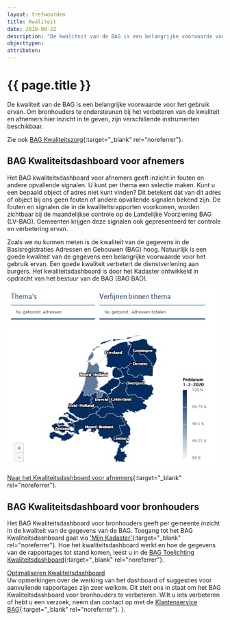 ```yaml
---
layout: trefwoorden
title: Kwaliteit
date: 2018-08-22
description: "De kwaliteit van de BAG is een belangrijke voorwaarde voor het gebruik ervan"
objecttypen:
attributen:
---
```


# {{ page.title }}

De kwaliteit van de BAG is een belangrijke voorwaarde voor het gebruik ervan. Om bronhouders te ondersteunen bij het verbeteren van de kwaliteit en afnemers hier inzicht in te geven, zijn verschillende instrumenten beschikbaar.

Zie ook [BAG Kwaliteitszorg](https://www.kadaster.nl/bag-kwaliteitszorg){:target="_blank" rel="noreferrer"}.

## BAG Kwaliteitsdashboard voor afnemers
Het BAG kwaliteitsdashboard voor afnemers geeft inzicht in fouten en andere opvallende signalen. U kunt per thema een selectie maken. Kunt u een bepaald object of adres niet kunt vinden? Dit betekent dat van dit adres of object bij ons geen fouten of andere opvallende signalen bekend zijn. 
De fouten en signalen die in de kwaliteitsrapporten voorkomen, worden zichtbaar bij de maandelijkse controle op de Landelijke Voorziening BAG (LV-BAG). Gemeenten krijgen deze signalen ook gepresenteerd ter controle en verbetering ervan.

Zoals we nu kunnen meten is de kwaliteit van de gegevens in de Basisregistraties Adressen en Gebouwen (BAG) hoog. Natuurlijk is een goede kwaliteit van de gegevens een belangrijke voorwaarde voor het gebruik ervan. Een goede kwaliteit verbetert de dienstverlening aan burgers. Het kwaliteitsdashboard is door het Kadaster ontwikkeld in opdracht van het bestuur van de BAG (BAG BAO).

![Kwaliteitsdashboard voor afnemers](afbeeldingen/Kwaliteitsdashboard-afnemers.png)

[Naar het Kwaliteitsdashboard voor afnemers](https://zakelijk.kadaster.nl/bag-kwaliteitsdashboard-voor-afnemers/over-dit-dashboard){:target="_blank" rel="noreferrer"}.

## BAG Kwaliteitsdashboard voor bronhouders
Het BAG Kwaliteitsdashboard voor bronhouders geeft per gemeente inzicht in de kwaliteit van de gegevens van de BAG. Toegang tot het BAG Kwaliteitsdashboard gaat via ['Mijn Kadaster'](https://mijn.kadaster.nl/security/login){:target="_blank" rel="noreferrer"}. Hoe het kwaliteitsdashboard werkt en hoe de gegevens van de rapportages tot stand komen, leest u in de [BAG Toelichting Kwaliteitsdashboard](https://imbag.github.io/praktijkhandleiding/kwaliteitsdashboard.html){:target="_blank" rel="noreferrer"}. 

<u>Optimaliseren Kwaliteitsdashboard</u>
<br> Uw opmerkingen over de werking van het dashboard of suggesties voor aanvullende rapportages zijn zeer welkom. Dit stelt ons in staat om het BAG Kwaliteitsdashboard voor bronhouders te verbeteren. Wilt u iets verbeteren of hebt u een verzoek, neem dan contact op met de [Klantenservice BAG](https://zakelijk.kadaster.nl/klantenservice-bag){:target="_blank" rel="noreferrer"}. }.
